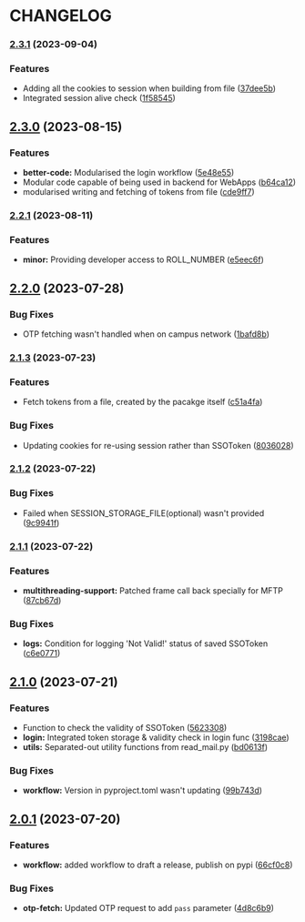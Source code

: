 # CHANGELOG

 ### [2.3.1](https://github.com/proffapt/iitkgp-erp-login-pypi/compare/v2.3.0...v2.3.1) (2023-09-04)


### Features

* Adding all the cookies to session when building from file ([37dee5b](https://github.com/proffapt/iitkgp-erp-login-pypi/commit/37dee5ba5e885809795ba8a2d3b5fe8be017ae47))
* Integrated session alive check ([1f58545](https://github.com/proffapt/iitkgp-erp-login-pypi/commit/1f585459074f19d512769a9ee245eb2ec6d75f56))

 
 ## [2.3.0](https://github.com/proffapt/iitkgp-erp-login-pypi/compare/v2.2.1...v2.3.0) (2023-08-15)


### Features

* **better-code:** Modularised the login workflow ([5e48e55](https://github.com/proffapt/iitkgp-erp-login-pypi/commit/5e48e55d7285eb542253b66c6a00a911241b5dba))
* Modular code capable of being used in backend for WebApps ([b64ca12](https://github.com/proffapt/iitkgp-erp-login-pypi/commit/b64ca12a28a76b4850dbc342e30b7b8fc8a95346))
* modularised writing and fetching of tokens from file ([cde9ff7](https://github.com/proffapt/iitkgp-erp-login-pypi/commit/cde9ff7e18e0149a0af707eb31b82f3d647ad96f))

 
 ### [2.2.1](https://github.com/proffapt/iitkgp-erp-login-pypi/compare/v2.2.0...v2.2.1) (2023-08-11)


### Features

* **minor:** Providing developer access to ROLL_NUMBER ([e5eec6f](https://github.com/proffapt/iitkgp-erp-login-pypi/commit/e5eec6fb74ea30baca3e55b150283739ecf32e23))

 
 ## [2.2.0](https://github.com/proffapt/iitkgp-erp-login-pypi/compare/v2.1.3...v2.2.0) (2023-07-28)


### Bug Fixes

* OTP fetching wasn't handled when on campus network ([1bafd8b](https://github.com/proffapt/iitkgp-erp-login-pypi/commit/1bafd8bd0bbf53004fd89ab0cc0e0af39abb8ed9))

 
 ### [2.1.3](https://github.com/proffapt/iitkgp-erp-login-pypi/compare/v2.1.2...v2.1.3) (2023-07-23)


### Features

* Fetch tokens from a file, created by the pacakge itself ([c51a4fa](https://github.com/proffapt/iitkgp-erp-login-pypi/commit/c51a4fa7855bc945e2751d2d9c6c14d35fa3a5c6))


### Bug Fixes

* Updating cookies for re-using session rather than SSOToken ([8036028](https://github.com/proffapt/iitkgp-erp-login-pypi/commit/8036028192a1485f553becc9b377bd3bdcdf21d2))

 
 ### [2.1.2](https://github.com/proffapt/iitkgp-erp-login-pypi/compare/v2.1.1...v2.1.2) (2023-07-22)


### Bug Fixes

* Failed when SESSION_STORAGE_FILE(optional) wasn't provided ([9c9941f](https://github.com/proffapt/iitkgp-erp-login-pypi/commit/9c9941fab926195916506ae7101c07b045d9d579))

 
 ### [2.1.1](https://github.com/proffapt/iitkgp-erp-login-pypi/compare/v2.1.0...v2.1.1) (2023-07-22)


### Features

* **multithreading-support:** Patched frame call back specially for MFTP ([87cb67d](https://github.com/proffapt/iitkgp-erp-login-pypi/commit/87cb67daeafddf97f2b687d92c776627448b0b99))


### Bug Fixes

* **logs:** Condition for logging 'Not Valid!' status of saved SSOToken ([c6e0771](https://github.com/proffapt/iitkgp-erp-login-pypi/commit/c6e077115823cb83482ac298caed727c98fdeb47))

 
 ## [2.1.0](https://github.com/proffapt/iitkgp-erp-login-pypi/compare/v2.0.1...v2.1.0) (2023-07-21)


### Features

* Function to check the validity of SSOToken ([5623308](https://github.com/proffapt/iitkgp-erp-login-pypi/commit/56233081c5334b6205dba2f8a8abbc6368b32191))
* **login:** Integrated token storage & validity check in login func ([3198cae](https://github.com/proffapt/iitkgp-erp-login-pypi/commit/3198cae185af06b4e14dfd0fc1bf8a16b7d35d26))
* **utils:** Separated-out utility functions from read_mail.py ([bd0613f](https://github.com/proffapt/iitkgp-erp-login-pypi/commit/bd0613f8908ce4ebc96cf3648570b55ad44df31a))


### Bug Fixes

* **workflow:** Version in pyproject.toml wasn't updating ([99b743d](https://github.com/proffapt/iitkgp-erp-login-pypi/commit/99b743dc113ff386945604e839efdb433eb4a9d9))


 ## [2.0.1](https://github.com/proffapt/iitkgp-erp-login-pypi/compare/v2.0.0...v2.0.1) (2023-07-20)
 
 
### Features

* **workflow:** added workflow to draft a release, publish on pypi ([66cf0c8](https://github.com/proffapt/iitkgp-erp-login-pypi/commit/66cf0c8ff0d309499cb91110a369ae4dcfba5a63))

### Bug Fixes

* **otp-fetch:** Updated OTP request to add `pass` parameter ([4d8c6b9](https://github.com/proffapt/iitkgp-erp-login-pypi/commit/4d8c6b93ade4720b6daaf0876483a08722702bc5))
